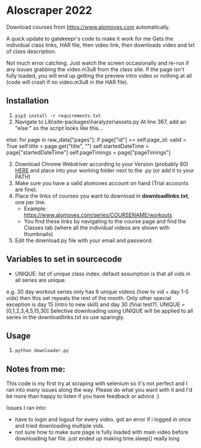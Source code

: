 # Aloscraper 2022

Download courses from <https://www.alomoves.com> automatically.

A quick update to gatekeepr's code to make it work for me
Gets the individual class links, HAR file, then video link, then downloads video and txt of class description.

Not much error catching. Just watch the screen occasionally and re-run if any issues grabbing the video.m3u8 from the class site. If the page isn't fully loaded, you will end up getting the preview intro video or nothing at all (code will crash if no video.m3u8 in the HAR file).

## Installation

1. `pip3 install -r requirements.txt`
2. Navigate to Lib\site-packages\haralyzer\assets.py
At line 367, add an "else:" so the script looks like this...

else:
   for page in raw_data["pages"]:
         if page["id"] == self.page_id:
            valid = True
            self.title = page.get("title", "")
            self.startedDateTime = page["startedDateTime"]
            self.pageTimings = page["pageTimings"]

2. Download Chrome Webdriver according to your Version (probably 80) [HERE](https://chromedriver.chromium.org/downloads) and place into your working folder next to the .py (or add it to your PATH)
3. Make sure you have a valid alomoves account on hand (Trial accounts are fine).
4. Place the links of courses you want to download in **downloadlinks.txt**, one per line.
   - Example: <https://www.alomoves.com/series/COURSENAME/workouts>
   - You find these links by navigating to the course page and find the Classes tab (where all the individual videos are shown with thumbnails)
5. Edit the download.py file with your email and password.

## Variables to set in sourcecode

- UNIQUE: list of unique class index. default assumption is that all vids in all series are unique.

e.g. 30 day workout series only has 6 unique videos (how to vid + day 1-5 vids) then this set repeats the rest of the month. Only other special exception is day 15 (intro to new skill) and day 30 (final test?).
   UNIQUE = [0,1,2,3,4,5,15,30]
Selective downloading using UNIQUE will be applied to all series in the downloadlinks.txt so use sparingly.


## Usage

1.  `python downloader.py`

## Notes from me:
This code is my first try at scraping with selenium so it's not perfect and I ran into many issues along the way. Please do what you want with it and I'd be more than happy to listen if you have feedback or advice :)

Issues I ran into:
- have to login and logout for every video. got an error if i logged in once and tried downloading multiple vids.
- not sure how to make sure page is fully loaded with main video before downloading har file. just ended up making time.sleep() really long